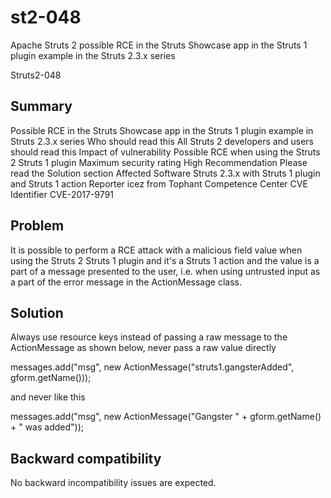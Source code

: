 # st2-048
Apache Struts 2  possible RCE in the Struts Showcase app in the Struts 1 plugin example in the Struts 2.3.x series

Struts2-048  

##  Summary
Possible RCE in the Struts Showcase app in the Struts 1 plugin example in Struts 2.3.x series
Who should read this	All Struts 2 developers and users should read this
Impact of vulnerability	Possible RCE when using the Struts 2 Struts 1 plugin
Maximum security rating	High
Recommendation	Please read the Solution section
Affected Software	Struts 2.3.x with Struts 1 plugin and Struts 1 action
Reporter	icez <ic3z at qq dot com> from Tophant Competence Center
CVE Identifier	CVE-2017-9791

##  Problem

It is possible to perform a RCE attack with a malicious field value when using the Struts 2 Struts 1 plugin and it's a Struts 1 action and the value is a part of a message presented to the user, i.e. when using untrusted input as a part of the error message in the ActionMessage class.

##  Solution

Always use resource keys instead of passing a raw message to the ActionMessage as shown below, never pass a raw value directly

  messages.add("msg", new ActionMessage("struts1.gangsterAdded", gform.getName()));

and never like this

  messages.add("msg", new ActionMessage("Gangster " + gform.getName() + " was added"));

##  Backward compatibility

No backward incompatibility issues are expected.

